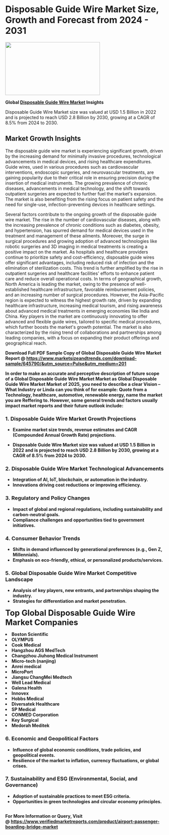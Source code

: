 <H1>Disposable Guide Wire Market Size, Growth and Forecast from 2024 - 2031</H1><img class="aligncenter size-medium wp-image-584254" src="https://thirdeyenews.in/wp-content/uploads/2024/09/Global-Market-Research-300x168.jpeg" alt="" width="300" height="168" /><p><strong>Global&nbsp;<a href="https://www.marketsizeandtrends.com/download-sample/645790/&amp;utm_source=Pulse&amp;utm_medium=201">Disposable Guide Wire Market</a> Insights</strong></p><p>Disposable Guide Wire Market size was valued at USD 1.5 Billion in 2022 and is projected to reach USD 2.8 Billion by 2030, growing at a CAGR of 8.5% from 2024 to 2030.</p><p><h2>Market Growth Insights</h2> <p>The disposable guide wire market is experiencing significant growth, driven by the increasing demand for minimally invasive procedures, technological advancements in medical devices, and rising healthcare expenditures. Guide wires, used in various procedures such as cardiovascular interventions, endoscopic surgeries, and neurovascular treatments, are gaining popularity due to their critical role in ensuring precision during the insertion of medical instruments. The growing prevalence of chronic diseases, advancements in medical technology, and the shift towards outpatient surgeries are expected to further fuel the market's expansion. The market is also benefiting from the rising focus on patient safety and the need for single-use, infection-preventing devices in healthcare settings.</p> <p><strong></strong></p> <p>Several factors contribute to the ongoing growth of the disposable guide wire market. The rise in the number of cardiovascular diseases, along with the increasing prevalence of chronic conditions such as diabetes, obesity, and hypertension, has spurred demand for medical devices used in the treatment and management of these ailments. Moreover, the surge in surgical procedures and growing adoption of advanced technologies like robotic surgeries and 3D imaging in medical treatments is creating a positive impact on the market. As hospitals and healthcare providers continue to prioritize safety and cost-efficiency, disposable guide wires offer significant advantages, including reduced risk of infection and the elimination of sterilization costs. This trend is further amplified by the rise in outpatient surgeries and healthcare facilities' efforts to enhance patient care and reduce overall operational costs. In terms of geographical growth, North America is leading the market, owing to the presence of well-established healthcare infrastructure, favorable reimbursement policies, and an increasing number of surgical procedures. However, the Asia-Pacific region is expected to witness the highest growth rate, driven by expanding healthcare infrastructure, increasing medical tourism, and rising awareness about advanced medical treatments in emerging economies like India and China. Key players in the market are continuously innovating to offer advanced and flexible guide wires, tailored to specific medical procedures, which further boosts the market's growth potential. The market is also characterized by the rising trend of collaborations and partnerships among leading companies, with a focus on expanding their product offerings and geographical reach. <p><strong></p><p><span class=""><strong>Download Full PDF Sample Copy of Global Disposable Guide Wire Market Report</strong> @ <a href="https://www.marketsizeandtrends.com/download-sample/645790/&amp;utm_source=Pulse&amp;utm_medium=201" target="_blank">https://www.marketsizeandtrends.com/download-sample/645790/&amp;utm_source=Pulse&amp;utm_medium=201</a></span></p><p>In order to make an accurate and perceptive description of future scope of a Global&nbsp;Disposable Guide Wire Market Market as Global&nbsp;Disposable Guide Wire Market Market of 2025, you need to describe a clear Vision &ndash; What Industry or Linda can you think of for example: Quote from a Technology, healthcare, automotive, renewable energy, name the market you are Reffering to. However, some general trends and factors usually impact market reports and their future outlook include:</p><h3>1.&nbsp;<strong>Disposable Guide Wire Market Growth Projections</strong></h3><ul><li>Examine market size trends, revenue estimates and CAGR (Compounded Annual Growth Rate) projections.</li><li><p>Disposable Guide Wire Market size was valued at USD 1.5 Billion in 2022 and is projected to reach USD 2.8 Billion by 2030, growing at a CAGR of 8.5% from 2024 to 2030.</p></li></ul><h3>2.&nbsp;<strong>Disposable Guide Wire Market Technological Advancements</strong></h3><ul><li>Integration of AI, IoT, blockchain, or automation in the industry.</li><li>Innovations driving cost reductions or improving efficiency.</li></ul><h3>3.&nbsp;<strong>Regulatory and Policy Changes</strong></h3><ul><li>Impact of global and regional regulations, including sustainability and carbon-neutral goals.</li><li>Compliance challenges and opportunities tied to government initiatives.</li></ul><h3>4.&nbsp;<strong>Consumer Behavior Trends</strong></h3><ul><li>Shifts in demand influenced by generational preferences (e.g., Gen Z, Millennials).</li><li>Emphasis on eco-friendly, ethical, or personalized products/services.</li></ul><h3>5.&nbsp;<strong>Global Disposable Guide Wire Market Competitive Landscape</strong></h3><ul><li>Analysis of key players, new entrants, and partnerships shaping the industry.</li><li>Strategies for differentiation and market penetration.</li></ul><p data-pm-slice="1 1 []"><span style="color: inherit; font-family: inherit; font-size: 25px;">Top Global Disposable Guide Wire Market Companies</span></p><div class="" data-test-id=""><p><li>Boston Scientific</li><li> OLYMPUS</li><li> Cook Medical</li><li> Hangzhou AGS MedTech</li><li> Changzhou Jiuhong Medical Instrument</li><li> Micro-tech (nanjing)</li><li> Anrei medical</li><li> MicroPort</li><li> Jiangsu ChangMei Medtech</li><li> Well Lead Medical</li><li> Galena Health</li><li> Innovex</li><li> Hobbs Medical</li><li> Diversatek Healthcare</li><li> SP Medical</li><li> CONMED Corporation</li><li> Key Surgical</li><li> Medorah Meditek</li></p></div><h3>6.&nbsp;<strong>Economic and Geopolitical Factors</strong></h3><ul><li>Influence of global economic conditions, trade policies, and geopolitical events.</li><li>Resilience of the market to inflation, currency fluctuations, or global crises.</li></ul><h3>7.&nbsp;<strong>Sustainability and ESG (Environmental, Social, and Governance)</strong></h3><ul><li>Adoption of sustainable practices to meet ESG criteria.</li><li>Opportunities in green technologies and circular economy principles.</li></ul><h2><strong style="font-size: 14px;">For More Information or Query, Visit @&nbsp;</strong><a style="background-color: #ffffff; font-size: 14px;" href="https://www.marketsizeandtrends.com/report/disposable-guide-wire-market/" target="_blank">https://www.verifiedmarketreports.com/product/airport-passenger-boarding-bridge-market</a></h2>
